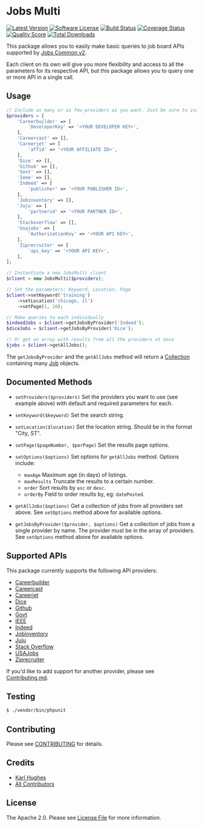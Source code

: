 # Jobs Multi
[![Latest Version](https://img.shields.io/github/release/jobapis/jobs-multi.svg?style=flat-square)](https://github.com/jobapis/jobs-multi/releases)
[![Software License](https://img.shields.io/badge/license-APACHE%202.0-brightgreen.svg?style=flat-square)](LICENSE.md)
[![Build Status](https://img.shields.io/travis/jobapis/jobs-multi/master.svg?style=flat-square&1)](https://travis-ci.org/jobapis/jobs-multi)
[![Coverage Status](https://img.shields.io/scrutinizer/coverage/g/jobapis/jobs-multi.svg?style=flat-square)](https://scrutinizer-ci.com/g/jobapis/jobs-multi/code-structure)
[![Quality Score](https://img.shields.io/scrutinizer/g/jobapis/jobs-multi.svg?style=flat-square)](https://scrutinizer-ci.com/g/jobapis/jobs-multi)
[![Total Downloads](https://img.shields.io/packagist/dt/jobapis/jobs-multi.svg?style=flat-square)](https://packagist.org/packages/jobapis/jobs-multi)

This package allows you to easily make basic queries to job board APIs supported by [Jobs Common v2](https://github.com/jobapis/jobs-common).

Each client on its own will give you more flexibility and access to all the parameters for its respective API, but this package allows you to query one or more API in a single call.

## Usage

```php
// Include as many or as few providers as you want. Just be sure to include any required keys.
$providers = [
    'Careerbuilder' => [
        'DeveloperKey' => '<YOUR DEVELOPER KEY>',
    ],
    'Careercast' => [],
    'Careerjet' => [
        'affid' => '<YOUR AFFILIATE ID>',
    ],
    'Dice' => [],
    'Github' => [],
    'Govt' => [],
    'Ieee' => [],
    'Indeed' => [
        'publisher' => '<YOUR PUBLISHER ID>',
    ],
    'Jobinventory' => [],
    'Juju' => [
        'partnerid' => '<YOUR PARTNER ID>',
    ],
    'Stackoverflow' => [],
    'Usajobs' => [
        'AuthorizationKey' => '<YOUR API KEY>',
    ],
    'Ziprecruiter' => [
        'api_key' => '<YOUR API KEY>',
    ],
];

// Instantiate a new JobsMulti client
$client = new JobsMulti($providers);

// Set the parameters: Keyword, Location, Page
$client->setKeyword('training')
    ->setLocation('chicago, il')
    ->setPage(1, 10);

// Make queries to each individually
$indeedJobs = $client->getJobsByProvider('Indeed');
$diceJobs = $client->getJobsByProvider('Dice');

// Or get an array with results from all the providers at once
$jobs = $client->getAllJobs();
```

The `getJobsByProvider` and the `getAllJobs` method will return a [Collection](https://github.com/jobapis/jobs-common/blob/master/src/Collection.php) containing many [Job](https://github.com/jobapis/jobs-common/blob/master/src/Job.php) objects.

## Documented Methods

- `setProviders($providers)` Set the providers you want to use (see example above) with default and required parameters for each.

- `setKeyword($keyword)` Set the search string.

- `setLocation($location)` Set the location string. Should be in the format "City, ST".

- `setPage($pageNumber, $perPage)` Set the results page options.

- `setOptions($options)` Set options for `getAllJobs` method. Options include:
    - `maxAge` Maximum age (in days) of listings.
    - `maxResults` Truncate the results to a certain number.
    - `order` Sort results by `asc` or `desc`.
    - `orderBy` Field to order results by, eg: `datePosted`.

- `getAllJobs($options)` Get a collection of jobs from all providers set above. See `setOptions` method above for available options.

- `getJobsByProvider($provider, $options)` Get a collection of jobs from a single provider by name. The provider must be in the array of providers. See `setOptions` method above for available options.

## Supported APIs

This package currently supports the following API providers:

- [Careerbuilder](https://github.com/jobapis/jobs-careerbuilder)
- [Careercast](https://github.com/jobapis/jobs-careercast)
- [Careerjet](https://github.com/jobapis/jobs-careerjet)
- [Dice](https://github.com/jobapis/jobs-dice)
- [Github](https://github.com/jobapis/jobs-github)
- [Govt](https://github.com/jobapis/jobs-govt)
- [IEEE](https://github.com/jobapis/jobs-ieee)
- [Indeed](https://github.com/jobapis/jobs-indeed)
- [Jobinventory](https://github.com/jobapis/jobs-jobinventory)
- [Juju](https://github.com/jobapis/jobs-juju)
- [Stack Overflow](https://github.com/jobapis/jobs-stackoverflow)
- [USAJobs](https://github.com/jobapis/jobs-usajobs)
- [Ziprecruiter](https://github.com/jobapis/jobs-ziprecruiter)

If you'd like to add support for another provider, please see [Contributing.md](CONTRIBUTING.MD).

## Testing

``` bash
$ ./vendor/bin/phpunit
```

## Contributing

Please see [CONTRIBUTING](CONTRIBUTING.md) for details.

## Credits

- [Karl Hughes](https://github.com/karllhughes)
- [All Contributors](https://github.com/jobapis/jobs-multi/contributors)

## License

The Apache 2.0. Please see [License File](/LICENSE.md) for more information.
